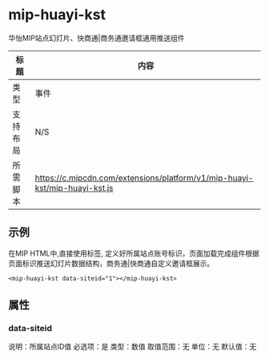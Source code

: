 # mip-huayi-kst

华怡MIP站点幻灯片、快商通|商务通邀请框通用推送组件

|标题|内容|
|----|----|
|类型|事件|
|支持布局|N/S|
|所需脚本|https://c.mipcdn.com/extensions/platform/v1/mip-huayi-kst/mip-huayi-kst.js|

## 示例

在MIP HTML中,直接使用标签, 定义好所属站点账号标识，页面加载完成组件根据页面标识推送幻灯片数据结构，商务通|快商通自定义邀请框展示。

```
<mip-huayi-kst data-siteid="1"></mip-huayi-kst>
```
## 属性

### data-siteid
说明：所属站点ID值
必选项：是
类型：数值
取值范围：无
单位：无
默认值：无

